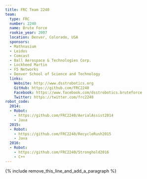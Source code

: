 ```yaml
---
title: FRC Team 2240
team:
  type: FRC
  number: 2240
  name: Brute Force
  rookie_year: 2007
  location: Denver, Colorado, USA
  sponsors:
  - Mathnasium
  - Leidos
  - Comcast
  - Ball Aerospace & Technologies Corp.
  - Lockheed Martin
  - F5 Networks
  - Denver School of Science and Technology
  links:
    Website: http://www.dsstrobotics.org
    GitHub: https://github.com/FRC2240
    Facebook: https://www.facebook.com/dsstrobotics.bruteforce
    Twitter: https://twitter.com/frc2240
robot_code:
  2014:
  - Robot:
    - https://github.com/FRC2240/AerialAssist2014
    - Java
  2015:
  - Robot:
    - https://github.com/FRC2240/RecycleRush2015
    - Java
  2016:
  - Robot:
    - https://github.com/FRC2240/Stronghold2016
    - C++
---
```


{% include remove_this_line_and_add_a_paragraph %}